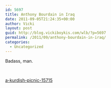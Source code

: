 ```yaml
---
id: 5697
title: Anthony Bourdain in Iraq
date: 2011-09-05T21:24:35+00:00
author: Vicki
layout: post
guid: http://blog.vickiboykis.com/wlb/?p=5697
permalink: /2011/09/anthony-bourdain-in-iraq/
categories:
  - Uncategorized
---
```

Badass, man.

&nbsp;

[a-kurdish-picnic-15715](http://www.travelchannel.com/Video/a-kurdish-picnic-15715)